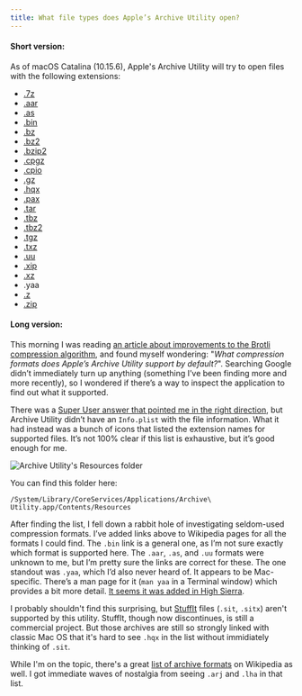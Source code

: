 ```yaml
---
title: What file types does Apple’s Archive Utility open?
---
```


#### Short version:
As of macOS Catalina (10.15.6), Apple's Archive Utility will try to open files with the following extensions:

* [.7z](https://en.wikipedia.org/wiki/7-Zip)
* [.aar](https://en.wikipedia.org/wiki/Apache_Axis2)
* [.as](https://en.wikipedia.org/wiki/AppleSingle_and_AppleDouble_formats)
* [.bin](https://en.wikipedia.org/wiki/Disk_image)
* [.bz](https://en.wikipedia.org/wiki/Bzip2)
* [.bz2](https://en.wikipedia.org/wiki/Bzip2)
* [.bzip2](https://en.wikipedia.org/wiki/Bzip2)
* [.cpgz](https://en.wikipedia.org/wiki/Cpio)
* [.cpio](https://en.wikipedia.org/wiki/Cpio)
* [.gz](https://en.wikipedia.org/wiki/Gzip)
* [.hqx](https://en.wikipedia.org/wiki/BinHex)
* [.pax](https://en.wikipedia.org/wiki/Pax_(command))
* [.tar](https://en.wikipedia.org/wiki/Tar_(computing))
* [.tbz](https://en.wikipedia.org/wiki/Tar_(computing))
* [.tbz2](https://en.wikipedia.org/wiki/Tar_(computing))
* [.tgz](https://en.wikipedia.org/wiki/Tar_(computing))
* [.txz](https://en.wikipedia.org/wiki/Tar_(computing))
* [.uu](https://en.wikipedia.org/wiki/Uuencoding)
* [.xip](https://en.wikipedia.org/wiki/.XIP)
* [.xz](https://en.wikipedia.org/wiki/XZ_Utils)
* .yaa
* [.z](https://en.wikipedia.org/wiki/Compress)
* [.zip](https://en.wikipedia.org/wiki/Zip_(file_format))

#### Long version:
This morning I was reading [an article about improvements to the Brotli compression algorithm](https://dev.to/riknelix/fast-and-efficient-recompression-using-previous-compression-artifacts-47g5), and found myself wondering: "_What compression formats does Apple’s Archive Utility support by default?_". Searching Google didn’t immediately turn up anything (something I’ve been finding more and more recently), so I wondered if there’s a way to inspect the application to find out what it supported.

There was a [Super User answer that pointed me in the right direction](https://superuser.com/questions/440657/search-for-files-which-will-open-a-certain-application-in-mac-os-x/440670#440670), but Archive Utility didn’t have an `Info.plist` with the file information. What it had instead was a bunch of icons that listed the extension names for supported files. It’s not 100% clear if this list is exhaustive, but it’s good enough for me.

![Archive Utility's Resources folder](https://anderegg.s3.amazonaws.com/archive-utility.png)

You can find this folder here:

`/System/Library/CoreServices/Applications/Archive\ Utility.app/Contents/Resources`

After finding the list, I fell down a rabbit hole of investigating seldom-used compression formats. I’ve added links above to Wikipedia pages for all the formats I could find. The `.bin` link is a general one, as I’m not sure exactly which format is supported here. The `.aar`, `.as`, and `.uu` formats were unknown to me, but I’m pretty sure the links are correct for these. The one standout was `.yaa`, which I’d also never heard of. It appears to be Mac-specific. There’s a man page for it (`man yaa` in a Terminal window) which provides a bit more detail. [It seems it was added in High Sierra](https://www.mackungfu.org/NewcommandlinetoolsinHighSierra).

I probably shouldn't find this surprising, but [StuffIt](https://en.wikipedia.org/wiki/StuffIt) files (`.sit`, `.sitx`) aren't supported by this utility. StuffIt, though now discontinues, is still a commercial project. But those archives are still so strongly linked with classic Mac OS that it's hard to see `.hqx` in the list without immidiately thinking of `.sit`.

While I'm on the topic, there's a great [list of archive formats](https://en.wikipedia.org/wiki/List_of_archive_formats) on Wikipedia as well. I got immediate waves of nostalgia from seeing `.arj` and `.lha` in that list.